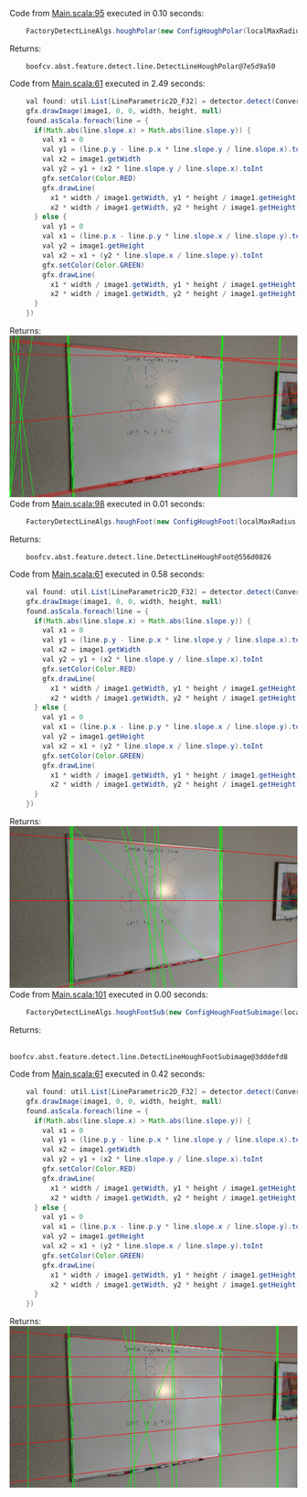 Code from [Main.scala:95](../../src/test/scala/Main.scala#L95) executed in 0.10 seconds: 
```java
    FactoryDetectLineAlgs.houghPolar(new ConfigHoughPolar(localMaxRadius, minCounts, 2, resolutionAngle, edgeThreshold, maxLines), classOf[GrayU8], classOf[GrayS16])
```

Returns: 
```
    boofcv.abst.feature.detect.line.DetectLineHoughPolar@7e5d9a50
```
Code from [Main.scala:61](../../src/test/scala/Main.scala#L61) executed in 2.49 seconds: 
```java
    val found: util.List[LineParametric2D_F32] = detector.detect(ConvertBufferedImage.convertFromSingle(image1, null, classOf[GrayU8]))
    gfx.drawImage(image1, 0, 0, width, height, null)
    found.asScala.foreach(line ⇒ {
      if(Math.abs(line.slope.x) > Math.abs(line.slope.y)) {
        val x1 = 0
        val y1 = (line.p.y - line.p.x * line.slope.y / line.slope.x).toInt
        val x2 = image1.getWidth
        val y2 = y1 + (x2 * line.slope.y / line.slope.x).toInt
        gfx.setColor(Color.RED)
        gfx.drawLine(
          x1 * width / image1.getWidth, y1 * height / image1.getHeight,
          x2 * width / image1.getWidth, y2 * height / image1.getHeight)
      } else {
        val y1 = 0
        val x1 = (line.p.x - line.p.y * line.slope.x / line.slope.y).toInt
        val y2 = image1.getHeight
        val x2 = x1 + (y2 * line.slope.x / line.slope.y).toInt
        gfx.setColor(Color.GREEN)
        gfx.drawLine(
          x1 * width / image1.getWidth, y1 * height / image1.getHeight,
          x2 * width / image1.getWidth, y2 * height / image1.getHeight)
      }
    })
```

Returns: 
![Result](vectors.0.png)
Code from [Main.scala:98](../../src/test/scala/Main.scala#L98) executed in 0.01 seconds: 
```java
    FactoryDetectLineAlgs.houghFoot(new ConfigHoughFoot(localMaxRadius, minCounts, minDistanceFromOrigin, edgeThreshold, maxLines), classOf[GrayU8], classOf[GrayS16])
```

Returns: 
```
    boofcv.abst.feature.detect.line.DetectLineHoughFoot@556d0826
```
Code from [Main.scala:61](../../src/test/scala/Main.scala#L61) executed in 0.58 seconds: 
```java
    val found: util.List[LineParametric2D_F32] = detector.detect(ConvertBufferedImage.convertFromSingle(image1, null, classOf[GrayU8]))
    gfx.drawImage(image1, 0, 0, width, height, null)
    found.asScala.foreach(line ⇒ {
      if(Math.abs(line.slope.x) > Math.abs(line.slope.y)) {
        val x1 = 0
        val y1 = (line.p.y - line.p.x * line.slope.y / line.slope.x).toInt
        val x2 = image1.getWidth
        val y2 = y1 + (x2 * line.slope.y / line.slope.x).toInt
        gfx.setColor(Color.RED)
        gfx.drawLine(
          x1 * width / image1.getWidth, y1 * height / image1.getHeight,
          x2 * width / image1.getWidth, y2 * height / image1.getHeight)
      } else {
        val y1 = 0
        val x1 = (line.p.x - line.p.y * line.slope.x / line.slope.y).toInt
        val y2 = image1.getHeight
        val x2 = x1 + (y2 * line.slope.x / line.slope.y).toInt
        gfx.setColor(Color.GREEN)
        gfx.drawLine(
          x1 * width / image1.getWidth, y1 * height / image1.getHeight,
          x2 * width / image1.getWidth, y2 * height / image1.getHeight)
      }
    })
```

Returns: 
![Result](vectors.1.png)
Code from [Main.scala:101](../../src/test/scala/Main.scala#L101) executed in 0.00 seconds: 
```java
    FactoryDetectLineAlgs.houghFootSub(new ConfigHoughFootSubimage(localMaxRadius, minCounts, minDistanceFromOrigin, edgeThreshold, maxLines, totalHorizontalDivisions, totalVerticalDivisions), classOf[GrayU8], classOf[GrayS16])
```

Returns: 
```
    boofcv.abst.feature.detect.line.DetectLineHoughFootSubimage@3dddefd8
```
Code from [Main.scala:61](../../src/test/scala/Main.scala#L61) executed in 0.42 seconds: 
```java
    val found: util.List[LineParametric2D_F32] = detector.detect(ConvertBufferedImage.convertFromSingle(image1, null, classOf[GrayU8]))
    gfx.drawImage(image1, 0, 0, width, height, null)
    found.asScala.foreach(line ⇒ {
      if(Math.abs(line.slope.x) > Math.abs(line.slope.y)) {
        val x1 = 0
        val y1 = (line.p.y - line.p.x * line.slope.y / line.slope.x).toInt
        val x2 = image1.getWidth
        val y2 = y1 + (x2 * line.slope.y / line.slope.x).toInt
        gfx.setColor(Color.RED)
        gfx.drawLine(
          x1 * width / image1.getWidth, y1 * height / image1.getHeight,
          x2 * width / image1.getWidth, y2 * height / image1.getHeight)
      } else {
        val y1 = 0
        val x1 = (line.p.x - line.p.y * line.slope.x / line.slope.y).toInt
        val y2 = image1.getHeight
        val x2 = x1 + (y2 * line.slope.x / line.slope.y).toInt
        gfx.setColor(Color.GREEN)
        gfx.drawLine(
          x1 * width / image1.getWidth, y1 * height / image1.getHeight,
          x2 * width / image1.getWidth, y2 * height / image1.getHeight)
      }
    })
```

Returns: 
![Result](vectors.2.png)

